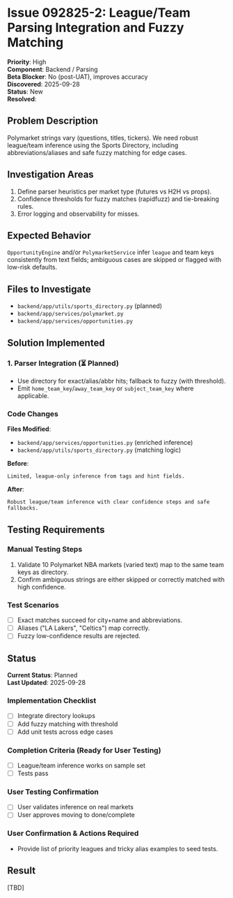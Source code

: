 # Issue 092825-2: League/Team Parsing Integration and Fuzzy Matching

**Priority**: High  
**Component**: Backend / Parsing  
**Beta Blocker**: No (post-UAT), improves accuracy  
**Discovered**: 2025-09-28  
**Status**: New  
**Resolved**: 

## Problem Description

Polymarket strings vary (questions, titles, tickers). We need robust league/team inference using the Sports Directory, including abbreviations/aliases and safe fuzzy matching for edge cases.

## Investigation Areas

1. Define parser heuristics per market type (futures vs H2H vs props).  
2. Confidence thresholds for fuzzy matches (rapidfuzz) and tie-breaking rules.  
3. Error logging and observability for misses.

## Expected Behavior

`OpportunityEngine` and/or `PolymarketService` infer `league` and team keys consistently from text fields; ambiguous cases are skipped or flagged with low-risk defaults.

## Files to Investigate

- `backend/app/utils/sports_directory.py` (planned)  
- `backend/app/services/polymarket.py`  
- `backend/app/services/opportunities.py`

## Solution Implemented

### 1. Parser Integration (⏳ Planned)
- Use directory for exact/alias/abbr hits; fallback to fuzzy (with threshold).  
- Emit `home_team_key`/`away_team_key` or `subject_team_key` where applicable.

### Code Changes

**Files Modified**:  
- `backend/app/services/opportunities.py` (enriched inference)  
- `backend/app/utils/sports_directory.py` (matching logic)

**Before**:
```text
Limited, league-only inference from tags and hint fields.
```

**After**:
```text
Robust league/team inference with clear confidence steps and safe fallbacks.
```

## Testing Requirements

### Manual Testing Steps
1. Validate 10 Polymarket NBA markets (varied text) map to the same team keys as directory.  
2. Confirm ambiguous strings are either skipped or correctly matched with high confidence.

### Test Scenarios
- [ ] Exact matches succeed for city+name and abbreviations.  
- [ ] Aliases ("LA Lakers", "Celtics") map correctly.  
- [ ] Fuzzy low-confidence results are rejected.

## Status

**Current Status**: Planned  
**Last Updated**: 2025-09-28

### Implementation Checklist
- [ ] Integrate directory lookups  
- [ ] Add fuzzy matching with threshold  
- [ ] Add unit tests across edge cases

### Completion Criteria (Ready for User Testing)
- [ ] League/team inference works on sample set  
- [ ] Tests pass

### User Testing Confirmation
- [ ] User validates inference on real markets  
- [ ] User approves moving to done/complete

### User Confirmation & Actions Required
- Provide list of priority leagues and tricky alias examples to seed tests.

## Result

[TBD]

